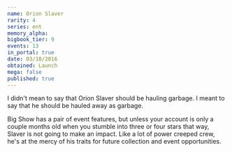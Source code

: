 ```yaml
---
name: Orion Slaver
rarity: 4
series: ent
memory_alpha:
bigbook_tier: 9
events: 13
in_portal: true
date: 03/10/2016
obtained: Launch
mega: false
published: true
---
```


I didn't mean to say that Orion Slaver should be hauling garbage. I meant to say that he should be hauled away as garbage.

Big Show has a pair of event features, but unless your account is only a couple months old when you stumble into three or four stars that way, Slaver is not going to make an impact. Like a lot of power creeped crew, he's at the mercy of his traits for future collection and event opportunities.
